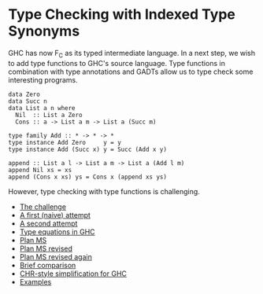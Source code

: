 # Type Checking with Indexed Type Synonyms



GHC has now F<sub>C</sub> as its typed intermediate language.
In a next step, we wish to add type functions to
GHC's source language.  Type functions in combination
with type annotations and GADTs allow us to type check
some interesting programs.


```wiki
data Zero
data Succ n
data List a n where
  Nil  :: List a Zero
  Cons :: a -> List a m -> List a (Succ m)

type family Add :: * -> * -> *
type instance Add Zero     y = y
type instance Add (Succ x) y = Succ (Add x y)

append :: List a l -> List a m -> List a (Add l m)
append Nil xs = xs
append (Cons x xs) ys = Cons x (append xs ys)
```


However, type checking with type functions is challenging.


- [The challenge](type-functions-syn-tc/challenge)
- [A first (naive) attempt](type-functions-syn-tc/naive)
- [A second attempt](type-functions-syn-tc/second)
- [Type equations in GHC](type-functions-syn-tc/ghc)
- [Plan MS](type-functions-syn-tc/plan-ms)
- [Plan MS revised](type-functions-syn-tc/plan-ms-revised)
- [Plan MS revised again](type-functions-syn-tc/plan-ms-revised2)
- [Brief comparison](type-functions-syn-tc/comparison)
- [CHR-style simplification for GHC](type-functions-syn-tc/ghc-chr)
- [Examples](type-functions-syn-tc/ghc-chr-examples)
